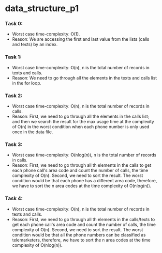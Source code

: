 # data_structure_p1

### Task 0:
- Worst case time-complexity: O(1).
- Reason: We are accessing the first and last value from the lists (calls and texts) by an index.

### Task 1:
- Worst case time-complexity: O(n), n is the total number of records in texts and calls.
- Reason: We need to go through all the elements in the texts and calls list in the for loop.

### Task 2:
- Worst case time-complexity: O(n), n is the total number of records in calls.
- Reason: First, we need to go through all the elements in the calls list; and then we search the result for the max usage time at the complexity of O(n) in the worst condition when each phone number is only used once in the data file.

### Task 3:
- Worst case time-complexity: O(nlog(n)), n is the total number of records in calls.
- Reason: First, we need to go through all th elements in the calls to get each phone call's area code and count the number of calls, the time complexity of O(n). Second, we need to sort the result. The worst condition would be that each phone has a different area code, therefore, we have to sort the n area codes at the time complexity of O(nlog(n)).

### Task 4:
- Worst case time-complexity: O(n), n is the total number of records in texts and calls.
- Reason: First, we need to go through all th elements in the calls/texts to get each phone call's area code and count the number of calls, the time complexity of O(n). Second, we need to sort the result. The worst condition would be that all the phone numbers can be classified as telemarketers, therefore, we have to sort the n area codes at the time complexity of O(nlog(n)).
